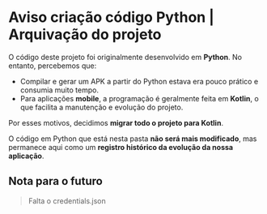 # Aviso criação código Python | Arquivação do projeto

O código deste projeto foi originalmente desenvolvido em **Python**. No entanto, percebemos que:

- Compilar e gerar um APK a partir do Python estava era pouco prático e consumia muito tempo.
- Para aplicações **mobile**, a programação é geralmente feita em **Kotlin**, o que facilita a manutenção e evolução do projeto.

Por esses motivos, decidimos **migrar todo o projeto para Kotlin**.  

O código em Python que está nesta pasta **não será mais modificado**, mas permanece aqui como um **registro histórico da evolução da nossa aplicação**.

## Nota para o futuro

> Falta o credentials.json
